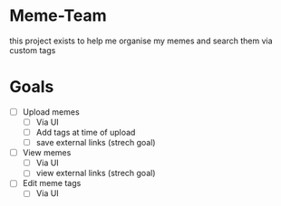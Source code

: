 # Meme-Team
this project exists to help me organise my memes and search them via custom tags

# Goals
- [ ] Upload memes
  - [ ] Via UI
  - [ ] Add tags at time of upload
  - [ ] save external links (strech goal)
- [ ] View memes
  - [ ] Via UI
  - [ ] view external links (strech goal)
- [ ] Edit meme tags
  - [ ] Via UI